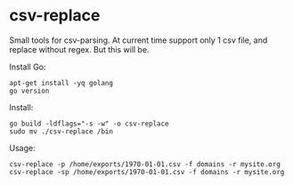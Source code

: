 # csv-replace
Small tools for csv-parsing. At current time support only 1 csv file, and replace without regex. But this will be.

Install Go:
```
apt-get install -yq golang
go version
```

Install:
```
go build -ldflags="-s -w" -o csv-replace
sudo mv ./csv-replace /bin
```

Usage:
```
csv-replace -p /home/exports/1970-01-01.csv -f domains -r mysite.org
csv-replace -sp /home/exports/1970-01-01.csv -f domains -r mysite.org
```
